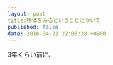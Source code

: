 ```yaml
---
layout: post
title:物体をみるということについて
published: false
date: 2016-04-21 22:06:28 +0900
---
```


3年くらい前に、
